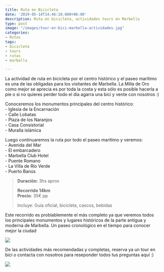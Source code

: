 ```yaml
---
title: Ruta en Bicicleta
date: '2019-05-14T14:46:10.000+06:00'
description: Ruta en bicicleta, actividades tours en Marbella
type: post
image: "/images/tour-en-bici-marbella-actividades.jpg"
categories:
- Rutas
tags:
- bicicleta
- tours
- rutas
- marbella

---
```

La actividad de ruta en bicicleta por el centro histórico y el paseo marítimo es una de las obligadas para los visitantes de Marbella. La Milla de Oro como mejor se aprecia es por toda la costa y esta sólo es posible hacerla a pie o si no quieres perder todo el día agarra una bici y vente con nosotros :)

Conoceremos los monumentos principales del centro histórico:  
\- Iglesia de la Encarnación  
\- Calle Lobatas  
\- Plaza de los Naranjos  
\- Casa Consistorial  
\- Muralla islámica

Luego continuaremos la ruta por todo el paseo marítimo y veremos:  
\- Avenida del Mar  
\- El embarcadero  
\- Marbella Club Hotel  
\- Puente Romano  
\- La Villa de Río Verde  
\- Puerto Banús

> **Duración:** 3hs aprox
>
> **Recorrido 14km**  
> **Precio**: 35€ pp
>
> Incluye: Guía oficial, bicicleta, cascos, bebidas

Este recorrido es problablemente el más completo ya que veremos todos los principales monumentos y lugares históricos de la parte antigua y moderna de Marbella. Un paseo cronológico en el tiempo para conocer mejor la ciudad

![](/images/actividades-tour-bici.jpg)

De las actividades más recomendadas y completas, reserva ya un tour en bici o contacta con nosotros para reseponder todos tus preguntas aquí :)

![](/images/boton-reservar-actividades.png)